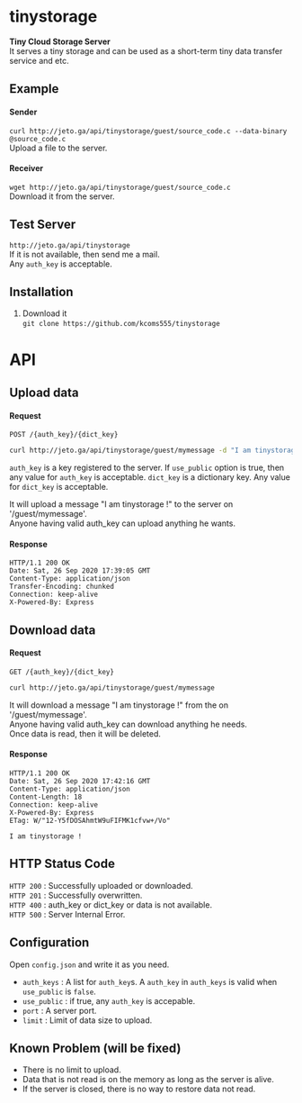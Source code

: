 # tinystorage
__Tiny Cloud Storage Server__  
It serves a tiny storage and can be used as a short-term tiny data transfer service and etc.

## Example
#### Sender
`curl http://jeto.ga/api/tinystorage/guest/source_code.c --data-binary @source_code.c`  
Upload a file to the server.  
#### Receiver
`wget http://jeto.ga/api/tinystorage/guest/source_code.c`  
Download it from the server.  

## Test Server
`http://jeto.ga/api/tinystorage`  
If it is not available, then send me a mail.  
Any `auth_key` is acceptable.  

## Installation
1. Download it  
  `git clone https://github.com/kcoms555/tinystorage`

# API

## Upload data
#### Request
`POST /{auth_key}/{dict_key}`
``` bash
curl http://jeto.ga/api/tinystorage/guest/mymessage -d "I am tinystorage !"  
```
`auth_key` is a key registered to the server. If `use_public` option is true, then any value for `auth_key` is acceptable.
`dict_key` is a dictionary key. Any value for `dict_key` is acceptable.  

It will upload a message "I am tinystorage !" to the server on '/guest/mymessage'.  
Anyone having valid auth_key can upload anything he wants.
#### Response
```
HTTP/1.1 200 OK
Date: Sat, 26 Sep 2020 17:39:05 GMT
Content-Type: application/json
Transfer-Encoding: chunked
Connection: keep-alive
X-Powered-By: Express
```
## Download data
#### Request
`GET /{auth_key}/{dict_key}`
``` bash
curl http://jeto.ga/api/tinystorage/guest/mymessage
```
It will download a message "I am tinystorage !" from the on '/guest/mymessage'.  
Anyone having valid auth_key can download anything he needs.  
Once data is read, then it will be deleted.  
#### Response
```
HTTP/1.1 200 OK
Date: Sat, 26 Sep 2020 17:42:16 GMT
Content-Type: application/json
Content-Length: 18
Connection: keep-alive
X-Powered-By: Express
ETag: W/"12-Y5fDOSAhmtW9uFIFMK1cfvw+/Vo"

I am tinystorage !
```
## HTTP Status Code
`HTTP 200` : Successfully uploaded or downloaded.  
`HTTP 201` : Successfully overwritten.  
`HTTP 400` : auth_key or dict_key or data is not available.  
`HTTP 500` : Server Internal Error.  

## Configuration
Open `config.json` and write it as you need.  
* `auth_keys` : A list for `auth_key`s. A `auth_key` in `auth_keys` is valid when `use_public` is `false`.  
* `use_public` : if true, any `auth_key` is accepable.  
* `port` : A server port.  
* `limit` : Limit of data size to upload.  

## Known Problem (will be fixed)
* There is no limit to upload.  
* Data that is not read is on the memory as long as the server is alive.  
* If the server is closed, there is no way to restore data not read.
